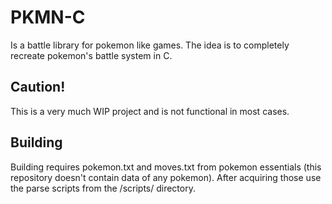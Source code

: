 # PKMN-C
Is a battle library for pokemon like games. The idea is to completely recreate pokemon's battle system in C.

## Caution!
This is a very much WIP project and is not functional in most cases.

## Building
Building requires pokemon.txt and moves.txt from pokemon essentials (this repository doesn't contain data of any pokemon). After acquiring those use the parse scripts from the /scripts/ directory.
